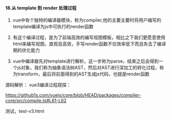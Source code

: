 #### 18.从 template 到 render 处理过程

1. vue中有个独特的编译器模块，称为compiler,他的主要主要时将用户编写的template编译为js中可执行的render函数

2. 有这个编译过程，是为了前端高效的编写视图模板，相比之下我们更愿意使用html来编写视图，直观且高效，手写render函数不仅效率低下而且失去了编译期的优化能力

3. vue中编译器先对template进行解析，这一步称为parse，结束之后会得到一个js对象，我们称为抽象语法树AST，然后对AST进行深加工的转化过程，称为transform，最后将前面得到的AST生成js代码，也就是render函数

源码解析：
vue3编译过程窥探：

https://github1s.com/vuejs/core/blob/HEAD/packages/compiler-core/src/compile.ts#L61-L62

测试，test-v3.html